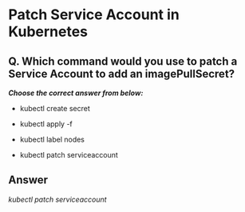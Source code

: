 # Patch Service Account in Kubernetes

## Q. Which command would you use to patch a Service Account to add an imagePullSecret?

***Choose the correct answer from below:***

  - kubectl create secret

  - kubectl apply -f

  - kubectl label nodes

  - kubectl patch serviceaccount

## Answer
*kubectl patch serviceaccount*
